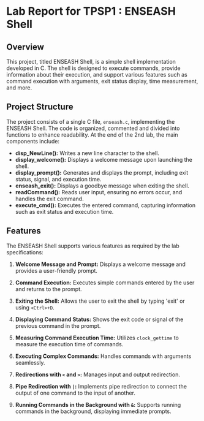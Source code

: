 # Lab Report for TPSP1 : ENSEASH Shell

## Overview
This project, titled ENSEASH Shell, is a simple shell implementation developed in C. The shell is designed to execute commands, provide information about their execution, and support various features such as command execution with arguments, exit status display, time measurement, and more.

## Project Structure
The project consists of a single C file, `enseash.c`, implementing the ENSEASH Shell. The code is organized, commented and divided into functions to enhance readability. At the end of the 2nd lab, the main components include:

- **disp_NewLine():** Writes a new line character to the shell.
- **display_welcome():** Displays a welcome message upon launching the shell.
- **display_prompt():** Generates and displays the prompt, including exit status, signal, and execution time.
- **enseash_exit():** Displays a goodbye message when exiting the shell.
- **readCommand():** Reads user input, ensuring no errors occur, and handles the exit command.
- **execute_cmd():** Executes the entered command, capturing information such as exit status and execution time.

## Features
The ENSEASH Shell supports various features as required by the lab specifications:

1. **Welcome Message and Prompt:** Displays a welcome message and provides a user-friendly prompt.

2. **Command Execution:** Executes simple commands entered by the user and returns to the prompt.

3. **Exiting the Shell:** Allows the user to exit the shell by typing 'exit' or using `<Ctrl>+D`.

4. **Displaying Command Status:** Shows the exit code or signal of the previous command in the prompt.

5. **Measuring Command Execution Time:** Utilizes `clock_gettime` to measure the execution time of commands.

6. **Executing Complex Commands:** Handles commands with arguments seamlessly.

7. **Redirections with `<` and `>`:** Manages input and output redirection.

8. **Pipe Redirection with `|`:** Implements pipe redirection to connect the output of one command to the input of another.

9. **Running Commands in the Background with `&`:** Supports running commands in the background, displaying immediate prompts.
